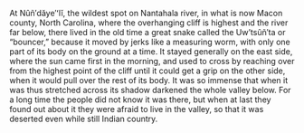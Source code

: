 At Nûñ′dăye′ʻlĭ, the wildest spot on Nantahala river, in what is now Macon county, North Carolina, where the overhanging cliff is highest and the river far below, there lived in the old time a great snake called the Uwʼtsûñ′ta or “bouncer,” because it moved by jerks like a measuring worm, with only one part of its body on the ground at a time. It stayed generally on the east side, where the sun came first in the morning, and used to cross by reaching over from the highest point of the cliff until it could get a grip on the other side, when it would pull over the rest of its body. It was so immense that when it was thus stretched across its shadow darkened the whole valley below. For a long time the people did not know it was there, but when at last they found out about it they were afraid to live in the valley, so that it was deserted even while still Indian country.
